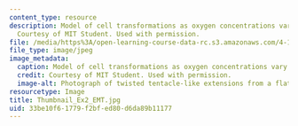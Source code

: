 ```yaml
---
content_type: resource
description: Model of cell transformations as oxygen concentrations vary in the z-direction.
  Courtesy of MIT Student. Used with permission.
file: /media/https%3A/open-learning-course-data-rc.s3.amazonaws.com/4-112-architecture-design-fundamentals-i-nano-machines-fall-2012/33be10f61779f2bfed80d6da89b11177_Thumbnail_Ex2_EMT.jpg
file_type: image/jpeg
image_metadata:
  caption: Model of cell transformations as oxygen concentrations vary in the z-direction.
  credit: Courtesy of MIT Student. Used with permission.
  image-alt: Photograph of twisted tentacle-like extensions from a flat base.
resourcetype: Image
title: Thumbnail_Ex2_EMT.jpg
uid: 33be10f6-1779-f2bf-ed80-d6da89b11177
---
```

